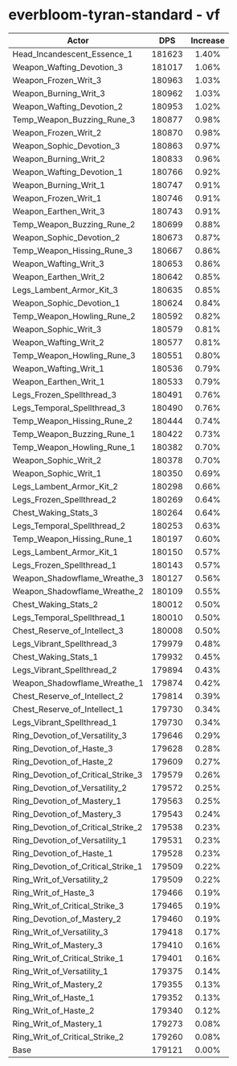 # everbloom-tyran-standard - vf
| Actor | DPS | Increase |
|---|:---:|:---:|
|Head_Incandescent_Essence_1|181623|1.40%|
|Weapon_Wafting_Devotion_3|181017|1.06%|
|Weapon_Frozen_Writ_3|180963|1.03%|
|Weapon_Burning_Writ_3|180962|1.03%|
|Weapon_Wafting_Devotion_2|180953|1.02%|
|Temp_Weapon_Buzzing_Rune_3|180877|0.98%|
|Weapon_Frozen_Writ_2|180870|0.98%|
|Weapon_Sophic_Devotion_3|180863|0.97%|
|Weapon_Burning_Writ_2|180833|0.96%|
|Weapon_Wafting_Devotion_1|180766|0.92%|
|Weapon_Burning_Writ_1|180747|0.91%|
|Weapon_Frozen_Writ_1|180746|0.91%|
|Weapon_Earthen_Writ_3|180743|0.91%|
|Temp_Weapon_Buzzing_Rune_2|180699|0.88%|
|Weapon_Sophic_Devotion_2|180673|0.87%|
|Temp_Weapon_Hissing_Rune_3|180667|0.86%|
|Weapon_Wafting_Writ_3|180653|0.86%|
|Weapon_Earthen_Writ_2|180642|0.85%|
|Legs_Lambent_Armor_Kit_3|180635|0.85%|
|Weapon_Sophic_Devotion_1|180624|0.84%|
|Temp_Weapon_Howling_Rune_2|180592|0.82%|
|Weapon_Sophic_Writ_3|180579|0.81%|
|Weapon_Wafting_Writ_2|180577|0.81%|
|Temp_Weapon_Howling_Rune_3|180551|0.80%|
|Weapon_Wafting_Writ_1|180536|0.79%|
|Weapon_Earthen_Writ_1|180533|0.79%|
|Legs_Frozen_Spellthread_3|180491|0.76%|
|Legs_Temporal_Spellthread_3|180490|0.76%|
|Temp_Weapon_Hissing_Rune_2|180444|0.74%|
|Temp_Weapon_Buzzing_Rune_1|180422|0.73%|
|Temp_Weapon_Howling_Rune_1|180382|0.70%|
|Weapon_Sophic_Writ_2|180378|0.70%|
|Weapon_Sophic_Writ_1|180350|0.69%|
|Legs_Lambent_Armor_Kit_2|180298|0.66%|
|Legs_Frozen_Spellthread_2|180269|0.64%|
|Chest_Waking_Stats_3|180264|0.64%|
|Legs_Temporal_Spellthread_2|180253|0.63%|
|Temp_Weapon_Hissing_Rune_1|180197|0.60%|
|Legs_Lambent_Armor_Kit_1|180150|0.57%|
|Legs_Frozen_Spellthread_1|180143|0.57%|
|Weapon_Shadowflame_Wreathe_3|180127|0.56%|
|Weapon_Shadowflame_Wreathe_2|180109|0.55%|
|Chest_Waking_Stats_2|180012|0.50%|
|Legs_Temporal_Spellthread_1|180010|0.50%|
|Chest_Reserve_of_Intellect_3|180008|0.50%|
|Legs_Vibrant_Spellthread_3|179979|0.48%|
|Chest_Waking_Stats_1|179932|0.45%|
|Legs_Vibrant_Spellthread_2|179894|0.43%|
|Weapon_Shadowflame_Wreathe_1|179874|0.42%|
|Chest_Reserve_of_Intellect_2|179814|0.39%|
|Chest_Reserve_of_Intellect_1|179730|0.34%|
|Legs_Vibrant_Spellthread_1|179730|0.34%|
|Ring_Devotion_of_Versatility_3|179646|0.29%|
|Ring_Devotion_of_Haste_3|179628|0.28%|
|Ring_Devotion_of_Haste_2|179609|0.27%|
|Ring_Devotion_of_Critical_Strike_3|179579|0.26%|
|Ring_Devotion_of_Versatility_2|179572|0.25%|
|Ring_Devotion_of_Mastery_1|179563|0.25%|
|Ring_Devotion_of_Mastery_3|179543|0.24%|
|Ring_Devotion_of_Critical_Strike_2|179538|0.23%|
|Ring_Devotion_of_Versatility_1|179531|0.23%|
|Ring_Devotion_of_Haste_1|179528|0.23%|
|Ring_Devotion_of_Critical_Strike_1|179509|0.22%|
|Ring_Writ_of_Versatility_2|179509|0.22%|
|Ring_Writ_of_Haste_3|179466|0.19%|
|Ring_Writ_of_Critical_Strike_3|179465|0.19%|
|Ring_Devotion_of_Mastery_2|179460|0.19%|
|Ring_Writ_of_Versatility_3|179418|0.17%|
|Ring_Writ_of_Mastery_3|179410|0.16%|
|Ring_Writ_of_Critical_Strike_1|179401|0.16%|
|Ring_Writ_of_Versatility_1|179375|0.14%|
|Ring_Writ_of_Mastery_2|179355|0.13%|
|Ring_Writ_of_Haste_1|179352|0.13%|
|Ring_Writ_of_Haste_2|179340|0.12%|
|Ring_Writ_of_Mastery_1|179273|0.08%|
|Ring_Writ_of_Critical_Strike_2|179260|0.08%|
|Base|179121|0.00%|

